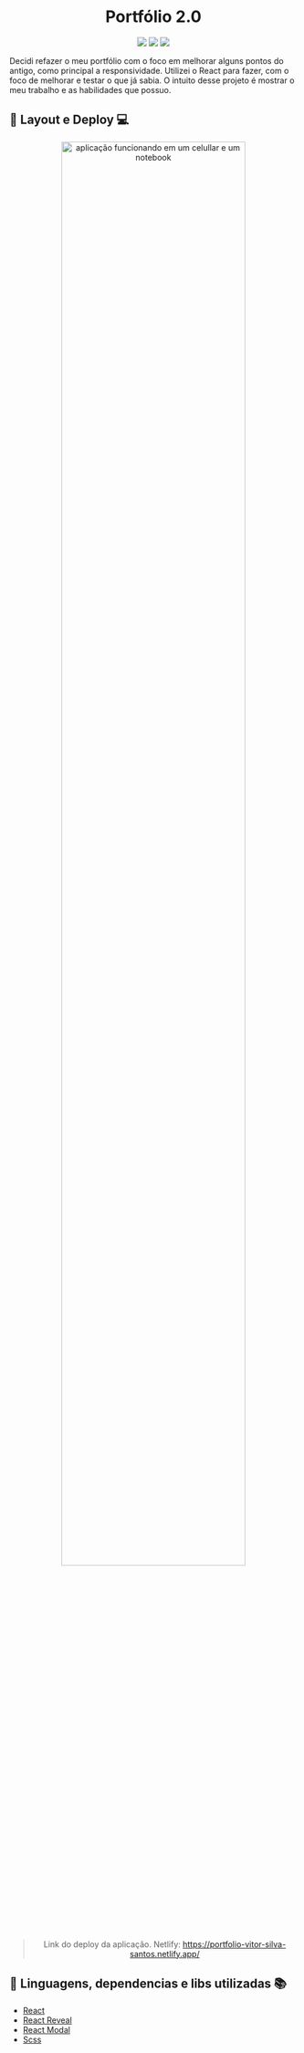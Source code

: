 <h1 align="center"> Portfólio 2.0</h1>
<p align="center">
  <img src="https://img.shields.io/static/v1?label=react&message=framework&color=blue&style=for-the-badge&logo=REACT"/>
  <img src="https://img.shields.io/static/v1?label=Netlify&message=deploy&color=blue&style=for-the-badge&logo=netlify"/>
   <img src="http://img.shields.io/static/v1?label=STATUS&message=CONCLUIDO&color=GREEN&style=for-the-badge"/>
</p>
<p>Decidi refazer o meu portfólio com o foco em melhorar alguns pontos do antigo, como principal a responsividade. Utilizei o React para fazer, com o foco de melhorar e testar o que já sabia. O intuito desse projeto é mostrar o meu trabalho e as habilidades que possuo.</p>

## :iphone: Layout e Deploy :computer:
<div align="center">
  <img src="https://github.com/vitor-silva-santos/portfolio-2/assets/116509760/dc58c03b-42ed-4417-9f9b-d6c51ed3ac2a" alt="aplicação funcionando em um celullar e um notebook" width="80%"/>
<br><br>
  
  > Link do deploy da aplicação. Netlify: https://portfolio-vitor-silva-santos.netlify.app/
</div>
  

## :book: Linguagens, dependencias e libs utilizadas :books:

- [React](https://pt-br.reactjs.org/)
- [React Reveal](https://www.react-reveal.com/)
- [React Modal](https://reactcommunity.org/react-modal/)
- [Scss](https://sass-lang.com/)
